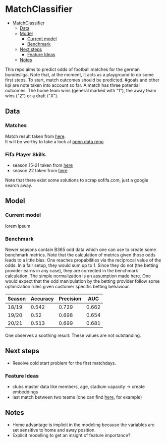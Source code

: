 # MatchClassifier

- [MatchClassifier](#matchclassifier)
  * [Data](#data)
  * [Model](#model)
    + [Current model](#current-model)
    + [Benchmark](#benchmark)
  * [Next steps](#next-steps)
    + [Feature Ideas](#feature-ideas)
  * [Notes](#notes)

This repo aims to predict odds of football matches for the german bundesliga.
Note that, at the moment, it acts as a playground to do some first steps.
To start, match outcomes should be predicted. #goals and other kpi are note taken into account so far. 
A match has three potential outcomes. The home team wins (general marked with "1"), the away team wins ("2") or a draft ("X").

## Data

### Matches

Match result taken from [here](https://www.football-data.co.uk/).  
It will be worthy to take a look at [open data repo](https://github.com/statsbomb/open-data)

### Fifa Player Skills

* season 15-21 taken from [here](https://www.kaggle.com/stefanoleone992/fifa-21-complete-player-dataset)
* season 22 taken from [here](https://www.kaggle.com/cashncarry/fifa-22-complete-player-dataset)

Note that there exist some solutions to scrap sofifa.com, just a google search away. 

## Model

### Current model

lorem ipsum

### Benchmark

Newer seasons contain B365 odd data which one can use to create some benchmark metrics.
Note that the calculation of metrics given those odds leads to a little bias. 
One reaches propabilities via the reciprocal value of the odds. 
In a fair setup, they would sum up to 1. Since they do not (the betting provider earns in any case), 
they are corrected in the benchmark calculation. The simple normalization is an assumption made here.
One would expect that the odd manipulation by the betting provider follow some optimization rules given customer specific betting behaviour.

Season | Accuracy | Precision |  AUC
--- | --- | --- | --- | 
18/19 | 0.542 | 0.729 | 0.662
19/20 | 0.52 | 0.698 | 0.654
20/21 | 0.513 | 0.699 | 0.681

One observes a soothing result: These values are not outstanding.

## Next steps

* Resolve cold start problem for the first matchdays.

### Feature Ideas

* clubs master data like members, age, stadium capacity -> create embeddings
* last match between two teams (one can find [here](http://www.bulibox.de/downloads/download.html), for example)

## Notes

* Home advantage is implicit in the modeling because the variables are set sensitive to home and away position.
* Explicit modelling to get an insight of feature importance?